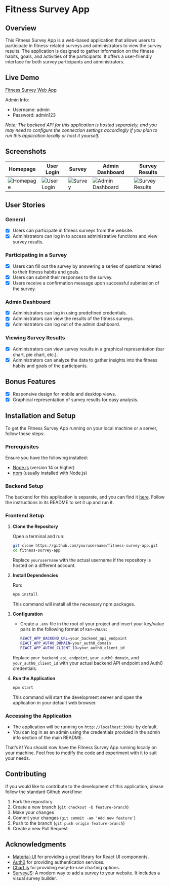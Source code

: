 # Fitness Survey App
## Overview

This Fitness Survey App is a web-based application that allows users to participate in fitness-related surveys and administrators to view the survey results. The application is designed to gather information on the fitness habits, goals, and activities of the participants. It offers a user-friendly interface for both survey participants and administrators.


## Live Demo

[Fitness Survey Web App](https://surveyfitness.onrender.com/)

Admin Info:
- Username: admin
- Password: admin123

*Note: The backend API for this application is hosted separately, and you may need to configure the connection settings accordingly if you plan to run this application locally or host it yourself.*

## Screenshots

| Homepage         | User Login       | Survey           | Admin Dashboard  | Survey Results   |
| ---------------- | ---------------- | ---------------- | ---------------- | ---------------- |
| ![Homepage](https://github.com/VigneshPerumal2/Survey-App/assets/34863107/f2a21131-a788-4b5a-8c5a-b1107b058811) | ![User Login](https://github.com/VigneshPerumal2/Survey-App/assets/34863107/40f417f5-52f7-4eae-b1dc-63bc174f82eb) | ![Survey](https://github.com/VigneshPerumal2/Survey-App/assets/34863107/6de4f487-a12d-4120-8575-60e2799ee922) | ![Admin Dashboard](https://github.com/VigneshPerumal2/Survey-App/assets/34863107/bd2be125-7265-4787-9453-c6ff203bff29) | ![Survey Results](https://github.com/VigneshPerumal2/Survey-App/assets/34863107/eefca181-8508-4aee-a44b-82a45e26971e) |


## User Stories

### General

- [x] Users can participate in fitness surveys from the website.
- [x] Administrators can log in to access administrative functions and view survey results.

### Participating in a Survey

- [x] Users can fill out the survey by answering a series of questions related to their fitness habits and goals.
- [x] Users can submit their responses to the survey.
- [x] Users receive a confirmation message upon successful submission of the survey.

### Admin Dashboard

- [x] Administrators can log in using predefined credentials.
- [x] Administrators can view the results of the fitness surveys.
- [x] Administrators can log out of the admin dashboard.

### Viewing Survey Results

- [x] Administrators can view survey results in a graphical representation (bar chart, pie chart, etc.).
- [x] Administrators can analyze the data to gather insights into the fitness habits and goals of the participants.

## Bonus Features

- [x] Responsive design for mobile and desktop views.
- [x] Graphical representation of survey results for easy analysis.

## Installation and Setup

To get the Fitness Survey App running on your local machine or a server, follow these steps:

### Prerequisites

Ensure you have the following installed:

- [Node.js](https://nodejs.org/en/download/) (version 14 or higher)
- [npm](https://www.npmjs.com/get-npm) (usually installed with Node.js)

### Backend Setup

The backend for this application is separate, and you can find it [here](https://github.com/yourusername/fitness-survey-backend). Follow the instructions in its README to set it up and run it.

### Frontend Setup

1. **Clone the Repository**

   Open a terminal and run:

   ```bash
   git clone https://github.com/yourusername/fitness-survey-app.git
   cd fitness-survey-app
   ```

   Replace `yourusername` with the actual username if the repository is hosted on a different account.

2. **Install Dependencies**

   Run:

   ```bash
   npm install
   ```

   This command will install all the necessary npm packages.

3. **Configuration**

   - Create a `.env` file in the root of your project and insert your key/value pairs in the following format of `KEY=VALUE`:
     ```bash
     REACT_APP_BACKEND_URL=your_backend_api_endpoint
     REACT_APP_AUTH0_DOMAIN=your_auth0_domain
     REACT_APP_AUTH0_CLIENT_ID=your_auth0_client_id
     ```

   Replace `your_backend_api_endpoint`, `your_auth0_domain`, and `your_auth0_client_id` with your actual backend API endpoint and Auth0 credentials.

4. **Run the Application**

   ```bash
   npm start
   ```

   This command will start the development server and open the application in your default web browser.

### Accessing the Application

- The application will be running on `http://localhost:3000/` by default.
- You can log in as an admin using the credentials provided in the admin info section of the main README.

That’s it! You should now have the Fitness Survey App running locally on your machine. Feel free to modify the code and experiment with it to suit your needs.

## Contributing

If you would like to contribute to the development of this application, please follow the standard Github workflow:

1. Fork the repository
2. Create a new branch (`git checkout -b feature-branch`)
3. Make your changes
4. Commit your changes (`git commit -am 'Add new feature'`)
5. Push to the branch (`git push origin feature-branch`)
6. Create a new Pull Request


## Acknowledgments

- [Material-UI](https://mui.com/) for providing a great library for React UI components.
- [Auth0](https://auth0.com/) for providing authentication services.
- [Chart.js](https://www.chartjs.org/) for providing easy-to-use charting options.
- [SurveyJS](https://surveyjs.io/): A modern way to add a survey to your website. It includes a visual survey builder.


